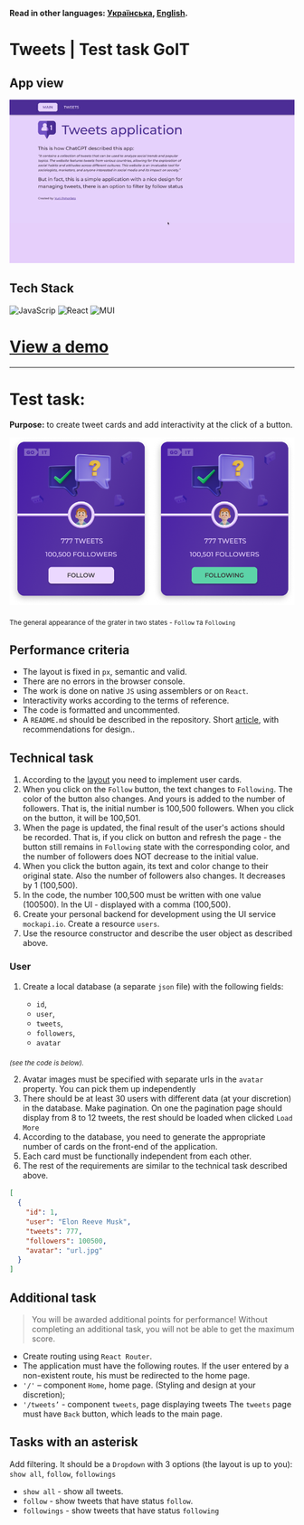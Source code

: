 **Read in other languages: [Українська](README.md), [English](README.en.md).**

# Tweets | Test task GoIT

## App view

![App view](./assets/prev-3.gif)

## Tech Stack

![JavaScrip](https://img.shields.io/badge/JavaScript-323330?style=for-the-badge&logo=javascript&logoColor=F7DF1E)
![React](https://img.shields.io/badge/React-20232A?style=for-the-badge&logo=react&logoColor=61DAFB)
![MUI](https://img.shields.io/badge/Material%20UI-007FFF?style=for-the-badge&logo=mui&logoColor=white)

# [View a demo](https://yuriipohorilets.github.io/test-task-tweets/)

---

# Test task:

**Purpose:** to create tweet cards and add interactivity at the click of a button.

![The general appearance of the grater in two states - Follow та Following](./assets/prev-0.png)

<sub>The general appearance of the grater in two states - `Follow` та `Following`</sub>

## Performance criteria

- The layout is fixed in `px`, semantic and valid.
- There are no errors in the browser console.
- The work is done on native `JS` using assemblers or on `React`.
- Interactivity works according to the terms of reference.
- The code is formatted and uncommented.
- A `README.md` should be described in the repository. Short
  [article](https://medium.com/nuances-of-programming/%D0%BA%D0%B0%D0%BA-%D0%BD%D0%B0%D0%BF%D0%B8%D1%81%D0%B0%D1%82%D1%8C-%D0%BA%D1%80%D0%B0%D1%81%D0%B8%D0%B2%D1%8B%D0%B9-%D0%B8-%D0%B8%D0%BD%D1%84%D0%BE%D1%80%D0%BC%D0%B0%D1%82%D0%B8%D0%B2%D0%BD%D1%8B%D0%B9-readme-md-6cc09ef8277),
  with recommendations for design..

## Technical task

1. According to the
   [layout](https://www.figma.com/file/zun1oP6NmS2Lmgbcj6e1IG/Test?node-id=0-1&t=uUlaHyxCuOAc20AW-0)
   you need to implement user cards.
2. When you click on the `Follow` button, the text changes to `Following`. The color of the button
   also changes. And yours is added to the number of followers. That is, the initial number is
   100,500 followers. When you click on the button, it will be 100,501.
3. When the page is updated, the final result of the user's actions should be recorded. That is, if
   you click on button and refresh the page - the button still remains in `Following` state with the
   corresponding color, and the number of followers does NOT decrease to the initial value.
4. When you click the button again, its text and color change to their original state. Also the
   number of followers also changes. It decreases by 1 (100,500).
5. In the code, the number 100,500 must be written with one value (100500). In the UI - displayed
   with a comma (100,500).
6. Create your personal backend for development using the UI service `mockapi.io`. Create a resource
   `users`.
7. Use the resource constructor and describe the user object as described above.

### User

1. Create a local database (a separate `json` file) with the following fields:

   - `id`,
   - `user`,
   - `tweets`,
   - `followers`,
   - `avatar`

<sub><i>(see the code is below).</i></sub>

2. Avatar images must be specified with separate urls in the `avatar` property. You can pick them up
   independently
3. There should be at least 30 users with different data (at your discretion) in the database. Make
   pagination. On one the pagination page should display from 8 to 12 tweets, the rest should be
   loaded when clicked `Load More`
4. According to the database, you need to generate the appropriate number of cards on the front-end
   of the application.
5. Each card must be functionally independent from each other.
6. The rest of the requirements are similar to the technical task described above.

```json
[
  {
    "id": 1,
    "user": "Elon Reeve Musk",
    "tweets": 777,
    "followers": 100500,
    "avatar": "url.jpg"
  }
]
```

## Additional task

> You will be awarded additional points for performance! Without completing an additional task, you
> will not be able to get the maximum score.

- Create routing using `React Router`.
- The application must have the following routes. If the user entered by a non-existent route, his
  must be redirected to the home page.
- `'/'` – component `Home`, home page. (Styling and design at your discretion);
- `'/tweets’` - component `tweets`, page displaying tweets The `tweets` page must have `Back`
  button, which leads to the main page.

## Tasks with an asterisk

Add filtering. It should be a `Dropdown` with 3 options (the layout is up to you): `show all`,
`follow`, `followings`

- `show all` - show all tweets.
- `follow` - show tweets that have status `follow`.
- `followings` - show tweets that have status `following`
